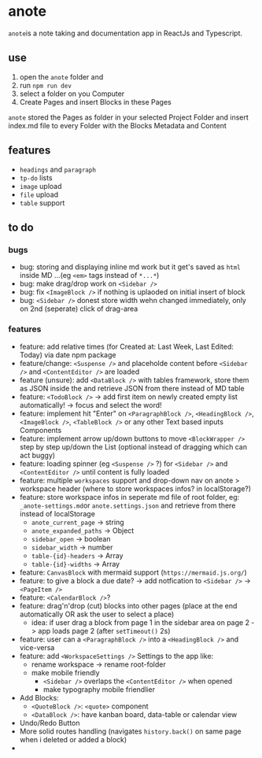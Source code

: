 # anote

`anote`is a note taking and documentation app in ReactJs and Typescript.

## use
1. open the `anote` folder and
2. run `npm run dev`
3. select a folder on you Computer
4. Create Pages and insert Blocks in these Pages

`anote` stored the Pages as folder in your selected Project Folder and insert index.md file to every Folder with the Blocks Metadata and Content

## features

- `headings` and `paragraph`
- `tp-do` lists
- `image` upload
- `file` upload
- `table` support

## to do

### bugs
- bug: storing and displaying inline md work but it get's saved as `html` inside MD ...(eg `<em>` tags instead of `*...*`)
- bug: make drag/drop work on `<Sidebar />`
- bug: fix `<ImageBlock />` if nothing is uplaoded on initial insert of block
- bug: `<Sidebar />` donest store width wehn changed immediately, only on 2nd (seperate) click of drag-area

### features 
- feature: add relative times (for Created at: Last Week, Last Edited: Today) via date npm package
- feature/change: `<Suspense />` and placeholde content before `<Sidebar />` and `<ContentEditor />` are loaded
- feature (unsure): add `<DataBlock />` with tables framework, store them as JSON inside the and retrieve JSON from there instead of MD table 
- feature: `<TodoBlock />` -> add first item on newly created empty list automatically! -> focus and select the word!
- feature: implement hit "Enter" on `<ParagraphBlock />`, `<HeadingBlock />`, `<ImageBlock />`, `<TableBlock />` or any other Text based inputs Components
- feature: implement arrow up/down buttons to move `<BlockWrapper />` step by step up/down the List (optional instead of dragging which can act buggy)
- feature: loading spinner (eg `<Suspense />` ?) for `<Sidebar />` and `<ContentEditor />` until content is fully loaded
- feature: multiple `workspaces` support and drop-down nav on anote > workspace header (where to store workspaces infos? in localStorage?)
- feature: store workspace infos in seperate md file of root folder, eg: `_anote-settings.md`or `anote.settings.json` and retrieve from there instead of localStorage
  - `anote_current_page` -> string
  - `anote_expanded_paths` -> Object
  - `sidebar_open` -> boolean
  - `sidebar_width` -> number
  - `table-{id}-headers` -> Array
  - `table-{id}-widths` -> Array
- feature: `CanvasBlock` with mermaid support (`https://mermaid.js.org/`)
- feature: to give a block a due date? -> add notfication to `<Sidebar />` -> `<PageItem />`
- feature: `<CalendarBlock />`? 
- feature: drag'n'drop (cut) blocks into other pages (place at the end automatically OR ask the user to select a place)
  - idea: if user drag a block from page 1 in the sidebar area on page 2 -> app loads page 2 (after `setTimeout()` 2s)
- feature: user can a `<ParagraphBlock />` into a `<HeadingBlock />` and vice-versa
- feature: add `<WorkspaceSettings />` Settings to the app like:
  - rename workspace -> rename root-folder
  - make mobile friendly
    - `<Sidebar />` overlaps the `<ContentEditor />` when opened
    - make typography mobile friendlier
- Add Blocks:
  - `<QuoteBlock />`: `<quote>` component
  - `<DataBlock />`: have kanban board, data-table or calendar view
- Undo/Redo Button
- More solid routes handling (navigates `history.back()` on same page when i deleted or added a block)
- 